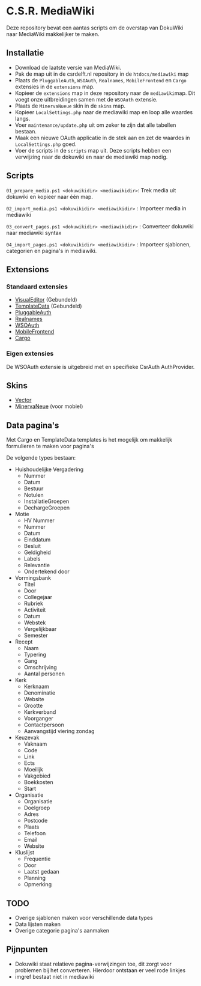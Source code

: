 # C.S.R. MediaWiki

Deze repository bevat een aantas scripts om de overstap van DokuWiki naar MediaWiki makkelijker te maken.

## Installatie

- Download de laatste versie van MediaWiki.
- Pak de map uit in de csrdelft.nl repository in de `htdocs/mediawiki` map
- Plaats de `PluggableAuth`, `WSOAuth`, `Realnames`, `MobileFrontend` en `Cargo` extensies in de `extensions` map.
- Kopieer de `extensions` map in deze repository naar de `mediawiki`map. Dit voegt onze uitbreidingen samen met de `WSOAuth` extensie.
- Plaats de `MinervaNueue` skin in de `skins` map.
- Kopieer `LocalSettings.php` naar de mediawiki map en loop alle waardes langs.
- Voer `maintenance/update.php` uit om zeker te zijn dat alle tabellen bestaan.
- Maak een nieuwe OAuth applicatie in de stek aan en zet de waardes in `LocalSettings.php` goed.
- Voer de scripts in de `scripts` map uit. Deze scripts hebben een verwijzing naar de dokuwiki en naar de mediawiki map nodig.

## Scripts

`01_prepare_media.ps1 <dokuwikidir> <mediawikidir>`: Trek media uit dokuwiki en kopieer naar één map.

`02_import_media.ps1 <dokuwikidir> <mediawikidir>` : Importeer media in mediawiki

`03_convert_pages.ps1 <dokuwikidir> <mediawikidir>` : Converteer dokuwiki naar mediawiki syntax

`04_import_pages.ps1 <dokuwikidir> <mediawikidir>` : Importeer sjablonen, categorien en pagina's in mediawiki.

## Extensions

### Standaard extensies

- [VisualEditor](https://www.mediawiki.org/wiki/Extension:VisualEditor) (Gebundeld)
- [TemplateData](https://www.mediawiki.org/wiki/Extension:TemplateData) (Gebundeld)
- [PluggableAuth](https://www.mediawiki.org/wiki/Extension:PluggableAuth)
- [Realnames](https://www.mediawiki.org/wiki/Extension:Realnames)
- [WSOAuth](https://www.mediawiki.org/wiki/Extension:WSOAuth)
- [MobileFrontend](https://www.mediawiki.org/wiki/Extension:MobileFrontend)
- [Cargo](https://www.mediawiki.org/wiki/Extension:Cargo)

### Eigen extensies

De WSOAuth extensie is uitgebreid met en specifieke CsrAuth AuthProvider.

## Skins

- [Vector](https://www.mediawiki.org/wiki/Skin:Vector)
- [MinervaNeue](https://www.mediawiki.org/wiki/Skin:MinervaNeue) (voor mobiel)

## Data pagina's

Met Cargo en TemplateData templates is het mogelijk om makkelijk formulieren te maken voor pagina's

De volgende types bestaan:

- Huishoudelijke Vergadering
    - Nummer
    - Datum
    - Bestuur
    - Notulen
    - InstallatieGroepen
    - DechargeGroepen
- Motie
    - HV Nummer
    - Nummer
    - Datum
    - Einddatum
    - Besluit
    - Geldigheid
    - Labels
    - Relevantie
    - Ondertekend door
- Vormingsbank
    - Titel
    - Door
    - Collegejaar
    - Rubriek
    - Activiteit
    - Datum
    - Webstek
    - Vergelijkbaar
    - Semester
- Recept
    - Naam
    - Typering
    - Gang
    - Omschrijving
    - Aantal personen
- Kerk
    - Kerknaam
    - Denominatie
    - Website
    - Grootte
    - Kerkverband
    - Voorganger
    - Contactpersoon
    - Aanvangstijd viering zondag
- Keuzevak
    - Vaknaam
    - Code
    - Link
    - Ects
    - Moeilijk
    - Vakgebied
    - Boekkosten
    - Start
- Organisatie
    - Organisatie
    - Doelgroep
    - Adres
    - Postcode
    - Plaats
    - Telefoon
    - Email
    - Website
- Kluslijst
    - Frequentie
    - Door
    - Laatst gedaan
    - Planning
    - Opmerking

## TODO

- Overige sjablonen maken voor verschillende data types
- Data lijsten maken
- Overige categorie pagina's aanmaken

## Pijnpunten

- Dokuwiki staat relatieve pagina-verwijzingen toe, dit zorgt voor problemen bij het converteren. Hierdoor ontstaan er veel rode linkjes
- imgref bestaat niet in mediawiki
